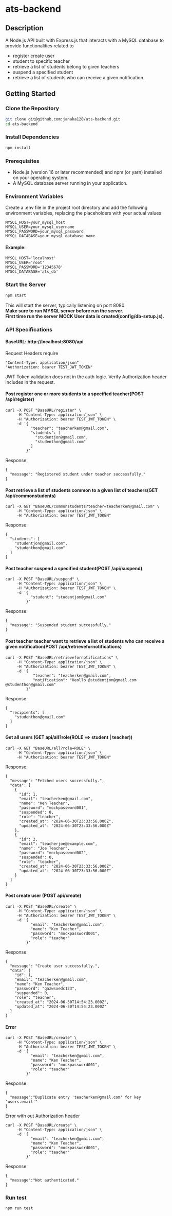 # ats-backend

## Description

A Node.js API built with Express.js that interacts with a MySQL database to provide functionalities related to 
- register create user
- student to specific teacher
- retrieve a list of students belong to given teachers
- suspend a specified student
- retrieve a list of students who can receive a given notification.

## Getting Started

### Clone the Repository
```bash
git clone git@github.com:janaka120/ats-backend.git
cd ats-backend
```

### Install Dependencies
```bash
npm install
```

### Prerequisites
- Node.js (version 16 or later recommended) and npm (or yarn) installed on your operating system.
- A MySQL database server running in your application.

### Environment Variables
Create a .env file in the project root directory and add the following environment variables, replacing the placeholders with your actual values

```
MYSQL_HOST=your_mysql_host
MYSQL_USER=your_mysql_username
MYSQL_PASSWORD=your_mysql_password
MYSQL_DATABASE=your_mysql_database_name
```

#### Example:
```
MYSQL_HOST='localhost'
MYSQL_USER='root'
MYSQL_PASSWORD='12345678'
MYSQL_DATABASE='ats_db'
```

### Start the Server
```bash
npm start
```

This will start the server, typically listening on port 8080.\
**Make sure to run MYSQL server before run the server.**\
**First time run the server MOCK User data is created(config/db-setup.js).**

### API Specifications

#### BaseURL: http://localhost:8080/api

Request Headers require
```
"Content-Type: application/json"
"Authorization: bearer TEST_JWT_TOKEN"
```

JWT Token validation does not in the auth logic. Verify Authorization header includes in the request.

#### Post register one or more students to a specified teacher(POST /api/register)

```
curl -X POST "BaseURL/register" \
     -H "Content-Type: application/json" \
     -H "Authorization: bearer TEST_JWT_TOKEN" \
     -d '{
           "teacher": "teacherken@gmail.com",
           "students": [
             "studentjon@gmail.com",
             "studenthon@gmail.com"
           ]
         }'
```

Response:
```
{
  "message": "Registered student under teacher successfully."
}
```

#### Post retrieve a list of students common to a given list of teachers(GET /api/commonstudents)

```
curl -X GET "BaseURL/commonstudents?teacher=teacherken@gmail.com" \
     -H "Content-Type: application/json" \
     -H "Authorization: bearer TEST_JWT_TOKEN"
```

Response:
```
{
  "students": [
    "studentjon@gmail.com",
    "studenthon@gmail.com"
  ]
}
```

#### Post teacher suspend a specified student(POST /api/suspend)

```
curl -X POST "BaseURL/suspend" \
     -H "Content-Type: application/json" \
     -H "Authorization: bearer TEST_JWT_TOKEN" \
     -d '{
           "student": "studentjon@gmail.com"
         }'
```

Response:
```
{
  "message": "Suspended student successfully."
}
```


#### Post teacher teacher want to retrieve a list of students who can receive a given notification(POST /api/retrievefornotifications)

```
curl -X POST "BaseURL/retrievefornotifications" \
     -H "Content-Type: application/json" \
     -H "Authorization: bearer TEST_JWT_TOKEN" \
     -d '{
            "teacher": "teacherken@gmail.com",
            "notification": "Heollo @studentjon@gmail.com @studenthon@gmail.com"
         }'
```

Response:
```
{
  "recipients": [
    "studenthon@gmail.com"
  ]
}
```


#### Get all users (GET api/all?role(ROLE ==> student | teacher))

```
curl -X GET "BaseURL/all?role=ROLE" \
     -H "Content-Type: application/json" \
     -H "Authorization: bearer TEST_JWT_TOKEN"
```

Response:
```
{
  "message": "Fetched users successfully.",
  "data": [
    {
      "id": 1,
      "email": "teacherken@gmail.com",
      "name": "Ken Teacher",
      "password": "mockpassword001",
      "suspended": 0,
      "role": "teacher",
      "created_at": "2024-06-30T23:33:56.000Z",
      "updated_at": "2024-06-30T23:33:56.000Z"
    },
    {
      "id": 2,
      "email": "teacherjoe@example.com",
      "name": "Joe Teacher",
      "password": "mockpassword002",
      "suspended": 0,
      "role": "teacher",
      "created_at": "2024-06-30T23:33:56.000Z",
      "updated_at": "2024-06-30T23:33:56.000Z"
    }
  ]
}
```


#### Post create user (POST api/create)
```
curl -X POST "BaseURL/create" \
     -H "Content-Type: application/json" \
     -H "Authorization: bearer TEST_JWT_TOKEN" \
     -d '{
           "email": "teacherken@gmail.com",
           "name": "Ken Teacher",
           "password": "mockpassword001",
           "role": "teacher"
         }'
```

Response:
```
{
  "message": "Create user successfully.",
  "data": {
    "id": 1,
    "email": "teacherken@gmail.com",
    "name": "Ken Teacher",
    "password": "qazwsxedc123",
    "suspended": 0,
    "role": "teacher",
    "created_at": "2024-06-30T14:54:23.000Z",
    "updated_at": "2024-06-30T14:54:23.000Z"
  }
}
```

#### Error
```
curl -X POST "BaseURL/create" \
     -H "Content-Type: application/json" \
     -H "Authorization: bearer TEST_JWT_TOKEN" \
     -d '{
           "email": "teacherken@gmail.com",
           "name": "Ken Teacher",
           "password": "mockpassword001",
           "role": "teacher"
         }'
```

Response:
```
{
  "message":"Duplicate entry 'teacherken@gmail.com' for key 'users.email'"
}
```


Error with out Authorization header

```
curl -X POST "BaseURL/create" \
     -H "Content-Type: application/json" \
     -d '{
           "email": "teacherken@gmail.com",
           "name": "Ken Teacher",
           "password": "mockpassword001",
           "role": "teacher"
         }'
```

Response:
```
{
  "message":"Not authenticated."
}
```

### Run test
```bash
npm run test
```
